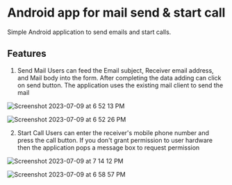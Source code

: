 # Android app for mail send & start call
Simple Android application to send emails and start calls.

## Features
1. Send Mail
Users can feed the Email subject, Receiver email address, and Mail body into the form. After completing the data adding can click on send button. The application uses the existing mail client to send the mail

![Screenshot 2023-07-09 at 6 52 13 PM](https://github.com/janaka120/android-mail-send-call-app/assets/10891893/bffe5efd-cf60-43ac-af66-3ae443087571)

![Screenshot 2023-07-09 at 6 52 26 PM](https://github.com/janaka120/android-mail-send-call-app/assets/10891893/351617ed-cc32-45b7-94fb-34292fd72976)

2. Start Call
Users can enter the receiver's mobile phone number and press the call button. If you don't grant permission to user hardware then the application pops a message box to request permission

![Screenshot 2023-07-09 at 7 14 12 PM](https://github.com/janaka120/android-mail-send-call-app/assets/10891893/567d1e60-7521-4042-8ae5-86a8815bffc8)


![Screenshot 2023-07-09 at 6 58 57 PM](https://github.com/janaka120/android-mail-send-call-app/assets/10891893/6d29ef2d-aa5c-4279-9743-5f68e3d3637b)
